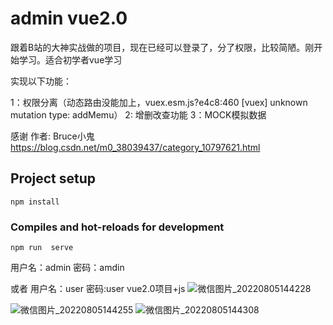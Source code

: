 # admin vue2.0

跟着B站的大神实战做的项目，现在已经可以登录了，分了权限，比较简陋。刚开始学习。适合初学者vue学习

实现以下功能：

1：权限分离（动态路由没能加上，vuex.esm.js?e4c8:460 [vuex] unknown mutation type: addMemu）
2: 增删改查功能
3：MOCK模拟数据


感谢
作者: Bruce小鬼
https://blog.csdn.net/m0_38039437/category_10797621.html
## Project setup
```
npm install
```

### Compiles and hot-reloads for development
```
npm run  serve
```
用户名：admin
密码：amdin

或者
用户名：user
密码:user
vue2.0项目+js
![微信图片_20220805144228](https://user-images.githubusercontent.com/26128945/183017911-a472e1d1-99bd-4fd3-99ea-8c4c87c7e3cf.png)

![微信图片_20220805144255](https://user-images.githubusercontent.com/26128945/183017876-e0b81271-eee4-4940-aeb2-737518aa2125.png)
![微信图片_20220805144308](https://user-images.githubusercontent.com/26128945/183017895-3ee269b8-8354-4faa-83fd-f55576f80111.png)
